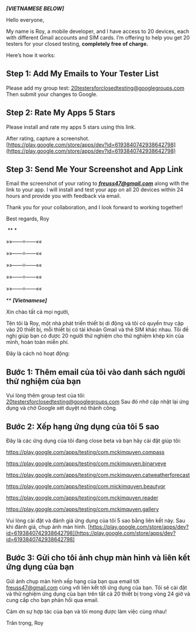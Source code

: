 ***[VIETNAMESE BELOW]***

Hello everyone,

My name is Roy, a mobile developer, and I have access to 20 devices, each with different Gmail accounts and SIM cards. I’m offering to help you get 20 testers for your closed testing, **completely free of charge.**


Here’s how it works:


## **Step 1: Add My Emails to Your Tester List**

Please add my group test: 20testersforclosedtesting@googlegroups.com
Then submit your changes to Google.


## **Step 2: Rate My Apps 5 Stars**

Please install and rate my apps 5 stars using this link.

After rating, capture a screenshot.  [https://play.google.com/store/apps/dev?id=6193840742938642798](https://play.google.com/store/apps/dev?id=6193840742938642798)


## **Step 3: Send Me Your Screenshot and App Link**

Email the screenshot of your rating to  ***[freuss47@gmail.com](mailto:freuss47@gmail.com)***  along with the link to your app. I will install and test your app on all 20 devices within 24 hours and provide you with feedback via email.


Thank you for your collaboration, and I look forward to working together!


Best regards, Roy

‎ 
**‎ 
*

»»——⍟——««

»»——⍟——««

»»——⍟——««

»»——⍟——««

»»——⍟——««

‎** 
***[Vietnamese]***

Xin chào tất cả mọi người,

Tên tôi là Roy, một nhà phát triển thiết bị di động và tôi có quyền truy cập vào 20 thiết bị, mỗi thiết bị có tài khoản Gmail và thẻ SIM khác nhau. Tôi đề nghị giúp bạn có được 20 người thử nghiệm cho thử nghiệm khép kín của mình, hoàn toàn miễn phí.


Đây là cách nó hoạt động:

## **Bước 1: Thêm email của tôi vào danh sách người thử nghiệm của bạn**

Vui lòng thêm group test của tôi: 20testersforclosedtesting@googlegroups.com
Sau đó nhớ cập nhật lại ứng dụng và chờ Google xét duyệt nó thành công.


## **Bước 2: Xếp hạng ứng dụng của tôi 5 sao**

Đây là các ứng dụng của tôi đang close beta và bạn hãy cài đặt giúp tôi:

https://play.google.com/apps/testing/com.mckimquyen.compass

https://play.google.com/apps/testing/com.mckimquyen.binaryeye

https://play.google.com/apps/testing/com.mckimquyen.catweatherforecast

https://play.google.com/apps/testing/com.mickimquyen.beautyqr

https://play.google.com/apps/testing/com.mckimquyen.reader

https://play.google.com/apps/testing/com.mckimquyen.gallery


Vui lòng cài đặt và đánh giá ứng dụng của tôi 5 sao bằng liên kết này. Sau khi đánh giá, chụp ảnh màn hình.  [https://play.google.com/store/apps/dev?id=6193840742938642798](https://play.google.com/store/apps/dev?id=6193840742938642798)

## **Bước 3: Gửi cho tôi ảnh chụp màn hình và liên kết ứng dụng của bạn**

Gửi ảnh chụp màn hình xếp hạng của bạn qua email tới  [freuss47@gmail.com](mailto:freuss47@gmail.com)  cùng với liên kết tới ứng dụng của bạn. Tôi sẽ cài đặt và thử nghiệm ứng dụng của bạn trên tất cả 20 thiết bị trong vòng 24 giờ và cung cấp cho bạn phản hồi qua email.


Cảm ơn sự hợp tác của bạn và tôi mong được làm việc cùng nhau!

Trân trọng, Roy
